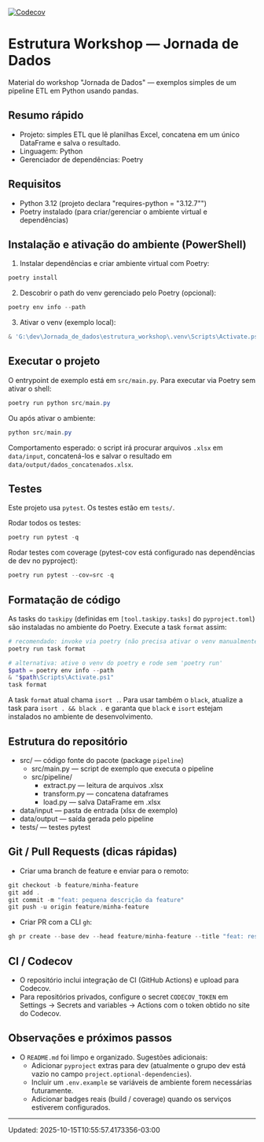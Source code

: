 [![Codecov](https://img.shields.io/badge/coverage-unknown-lightgrey)](https://codecov.io/gh/ulissesbomjardim/estrutura_workshop)

# Estrutura Workshop — Jornada de Dados

Material do workshop "Jornada de Dados" — exemplos simples de um pipeline ETL em Python usando pandas.

Resumo rápido
------------
- Projeto: simples ETL que lê planilhas Excel, concatena em um único DataFrame e salva o resultado.
- Linguagem: Python
- Gerenciador de dependências: Poetry

Requisitos
---------
- Python 3.12 (projeto declara "requires-python = \"3.12.7\"")
- Poetry instalado (para criar/gerenciar o ambiente virtual e dependências)

Instalação e ativação do ambiente (PowerShell)
--------------------------------------------
1. Instalar dependências e criar ambiente virtual com Poetry:

```powershell
poetry install
```

2. Descobrir o path do venv gerenciado pelo Poetry (opcional):

```powershell
poetry env info --path
```

3. Ativar o venv (exemplo local):

```powershell
& 'G:\dev\Jornada_de_dados\estrutura_workshop\.venv\Scripts\Activate.ps1'
```

Executar o projeto
------------------
O entrypoint de exemplo está em `src/main.py`. Para executar via Poetry sem ativar o shell:

```powershell
poetry run python src/main.py
```

Ou após ativar o ambiente:

```powershell
python src/main.py
```

Comportamento esperado: o script irá procurar arquivos `.xlsx` em `data/input`, concatená-los e salvar o resultado em `data/output/dados_concatenados.xlsx`.

Testes
------
Este projeto usa `pytest`. Os testes estão em `tests/`.

Rodar todos os testes:

```powershell
poetry run pytest -q
```

Rodar testes com coverage (pytest-cov está configurado nas dependências de dev no pyproject):

```powershell
poetry run pytest --cov=src -q
```

Formatação de código
--------------------
As tasks do `taskipy` (definidas em `[tool.taskipy.tasks]` do `pyproject.toml`) são instaladas no ambiente do Poetry. Execute a task `format` assim:

```powershell
# recomendado: invoke via poetry (não precisa ativar o venv manualmente)
poetry run task format

# alternativa: ative o venv do poetry e rode sem 'poetry run'
$path = poetry env info --path
& "$path\Scripts\Activate.ps1"
task format
```

A task `format` atual chama `isort .`. Para usar também o `black`, atualize a task para `isort . && black .` e garanta que `black` e `isort` estejam instalados no ambiente de desenvolvimento.

Estrutura do repositório
------------------------
- src/ — código fonte do pacote (package `pipeline`)
	- src/main.py — script de exemplo que executa o pipeline
	- src/pipeline/
		- extract.py — leitura de arquivos .xlsx
		- transform.py — concatena dataframes
		- load.py — salva DataFrame em .xlsx
- data/input — pasta de entrada (xlsx de exemplo)
- data/output — saída gerada pelo pipeline
- tests/ — testes pytest

Git / Pull Requests (dicas rápidas)
----------------------------------
- Criar uma branch de feature e enviar para o remoto:

```powershell
git checkout -b feature/minha-feature
git add .
git commit -m "feat: pequena descrição da feature"
git push -u origin feature/minha-feature
```

- Criar PR com a CLI `gh`:

```powershell
gh pr create --base dev --head feature/minha-feature --title "feat: resumo" --body "Descrição"
```

CI / Codecov
-----------
- O repositório inclui integração de CI (GitHub Actions) e upload para Codecov.
- Para repositórios privados, configure o secret `CODECOV_TOKEN` em Settings → Secrets and variables → Actions com o token obtido no site do Codecov.

Observações e próximos passos
----------------------------
- O `README.md` foi limpo e organizado. Sugestões adicionais:
	- Adicionar `pyproject` extras para dev (atualmente o grupo dev está vazio no campo `project.optional-dependencies`).
	- Incluir um `.env.example` se variáveis de ambiente forem necessárias futuramente.
	- Adicionar badges reais (build / coverage) quando os serviços estiverem configurados.

---

Updated: 2025-10-15T10:55:57.4173356-03:00
